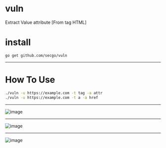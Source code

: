 # vuln
Extract Value attribute [From tag HTML]

# install 
`go get github.com/secgo/vuln`

--------

# How To Use 
```bash
./vuln -u https://example.com -t tag -a attr
./vuln -u https://example.com -t a -a href
```

----------------
![image](https://user-images.githubusercontent.com/103000400/161649612-ef223ab9-a410-4c84-97f0-c825e379f33f.png)

----------------
![image](https://user-images.githubusercontent.com/103000400/161649381-870d14ba-0171-4d6f-abbf-865b874cd4f2.png)

---
![image](https://user-images.githubusercontent.com/103000400/161649461-4abc0026-b56d-47b6-8a6a-fedf673d4d41.png)

      
    

    
